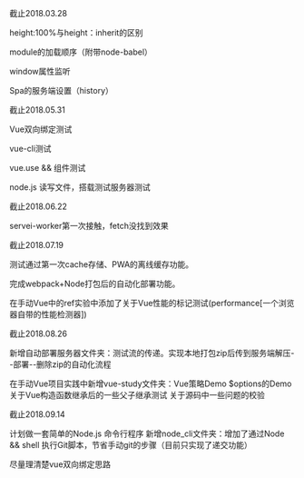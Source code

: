 截止2018.03.28

height:100%与height：inherit的区别

module的加载顺序（附带node-babel）

window属性监听

Spa的服务端设置（history）

截止2018.05.31

Vue双向绑定测试

vue-cli测试

vue.use && 组件测试

node.js 读写文件，搭载测试服务器测试

截止2018.06.22

servei-worker第一次接触，fetch没找到效果

截止2018.07.19

测试通过第一次cache存储、PWA的离线缓存功能。

完成webpack+Node打包后的自动化部署功能。

在手动Vue中的ref实验中添加了关于Vue性能的标记测试(performance[一个浏览器自带的性能检测器])

截止2018.08.26

新增自动部署服务器文件夹：测试流的传递。实现本地打包zip后传到服务端解压--部署--删除zip的自动化流程

在手动Vue项目实践中新增vue-study文件夹：Vue策略Demo $options的Demo 关于Vue构造函数继承后的一些父子继承测试 关于源码中一些问题的校验

截止2018.09.14

计划做一套简单的Node.js 命令行程序
新增node_cli文件夹：增加了通过Node && shell 执行Git脚本，节省手动git的步骤（目前只实现了递交功能）

尽量理清楚vue双向绑定思路